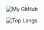 ![My GitHub](https://github-readme-stats.vercel.app/api?username=sparksam&count_private=true&show_icons=true&theme=dark&include_all_commits=true)

![Top Langs](https://github-readme-stats.vercel.app/api/top-langs/?username=sparksam&theme=dark&hide=html,css&count_private=true&show_icons=true&layout=compact)
